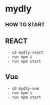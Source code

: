 # mydly 

### HOW TO START
## REACT
 ```
  - cd mydly-react
  - run npm i 
  - run npm start 
 ```

 ## Vue
 ```
  - cd mydly-vue
  - run npm i
  - run npm start
 ```
 